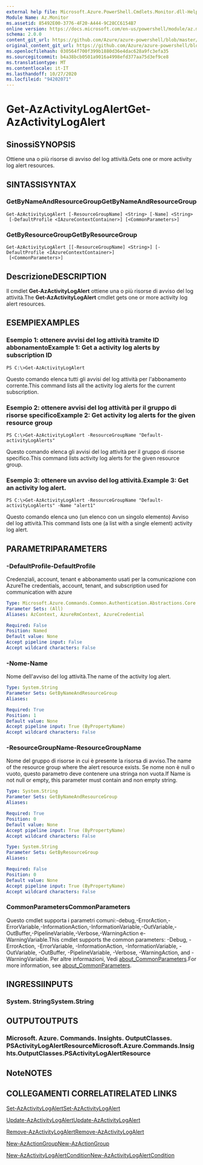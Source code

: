 ```yaml
---
external help file: Microsoft.Azure.PowerShell.Cmdlets.Monitor.dll-Help.xml
Module Name: Az.Monitor
ms.assetid: 85492E00-3776-4F20-A444-9C28CC6154B7
online version: https://docs.microsoft.com/en-us/powershell/module/az.monitor/get-azactivitylogalert
schema: 2.0.0
content_git_url: https://github.com/Azure/azure-powershell/blob/master/src/Monitor/Monitor/help/Get-AzActivityLogAlert.md
original_content_git_url: https://github.com/Azure/azure-powershell/blob/master/src/Monitor/Monitor/help/Get-AzActivityLogAlert.md
ms.openlocfilehash: 030564f700f399b1880d36e4dac628a9fc3efa35
ms.sourcegitcommit: b4a38bcb0501a9016a4998efd377aa75d3ef9ce8
ms.translationtype: MT
ms.contentlocale: it-IT
ms.lasthandoff: 10/27/2020
ms.locfileid: "94202071"
---
```

# <span data-ttu-id="14576-101">Get-AzActivityLogAlert</span><span class="sxs-lookup"><span data-stu-id="14576-101">Get-AzActivityLogAlert</span></span>

## <span data-ttu-id="14576-102">Sinossi</span><span class="sxs-lookup"><span data-stu-id="14576-102">SYNOPSIS</span></span>
<span data-ttu-id="14576-103">Ottiene una o più risorse di avviso del log attività.</span><span class="sxs-lookup"><span data-stu-id="14576-103">Gets one or more activity log alert resources.</span></span>

## <span data-ttu-id="14576-104">SINTASSI</span><span class="sxs-lookup"><span data-stu-id="14576-104">SYNTAX</span></span>

### <span data-ttu-id="14576-105">GetByNameAndResourceGroup</span><span class="sxs-lookup"><span data-stu-id="14576-105">GetByNameAndResourceGroup</span></span>
```
Get-AzActivityLogAlert [-ResourceGroupName] <String> [-Name] <String>
 [-DefaultProfile <IAzureContextContainer>] [<CommonParameters>]
```

### <span data-ttu-id="14576-106">GetByResourceGroup</span><span class="sxs-lookup"><span data-stu-id="14576-106">GetByResourceGroup</span></span>
```
Get-AzActivityLogAlert [[-ResourceGroupName] <String>] [-DefaultProfile <IAzureContextContainer>]
 [<CommonParameters>]
```

## <span data-ttu-id="14576-107">Descrizione</span><span class="sxs-lookup"><span data-stu-id="14576-107">DESCRIPTION</span></span>
<span data-ttu-id="14576-108">Il cmdlet **Get-AzActivityLogAlert** ottiene una o più risorse di avviso del log attività.</span><span class="sxs-lookup"><span data-stu-id="14576-108">The **Get-AzActivityLogAlert** cmdlet gets one or more activity log alert resources.</span></span>

## <span data-ttu-id="14576-109">ESEMPI</span><span class="sxs-lookup"><span data-stu-id="14576-109">EXAMPLES</span></span>

### <span data-ttu-id="14576-110">Esempio 1: ottenere avvisi del log attività tramite ID abbonamento</span><span class="sxs-lookup"><span data-stu-id="14576-110">Example 1: Get a activity log alerts by subscription ID</span></span>
```
PS C:\>Get-AzActivityLogAlert
```

<span data-ttu-id="14576-111">Questo comando elenca tutti gli avvisi del log attività per l'abbonamento corrente.</span><span class="sxs-lookup"><span data-stu-id="14576-111">This command lists all the activity log alerts for the current subscription.</span></span>

### <span data-ttu-id="14576-112">Esempio 2: ottenere avvisi del log attività per il gruppo di risorse specifico</span><span class="sxs-lookup"><span data-stu-id="14576-112">Example 2: Get activity log alerts for the given resource group</span></span>
```
PS C:\>Get-AzActivityLogAlert -ResourceGroupName "Default-activityLogAlerts"
```

<span data-ttu-id="14576-113">Questo comando elenca gli avvisi del log attività per il gruppo di risorse specifico.</span><span class="sxs-lookup"><span data-stu-id="14576-113">This command lists activity log alerts for the given resource group.</span></span>

### <span data-ttu-id="14576-114">Esempio 3: ottenere un avviso del log attività.</span><span class="sxs-lookup"><span data-stu-id="14576-114">Example 3: Get an activity log alert.</span></span>
```
PS C:\>Get-AzActivityLogAlert -ResourceGroupName "Default-activityLogAlerts" -Name "alert1"
```

<span data-ttu-id="14576-115">Questo comando elenca uno (un elenco con un singolo elemento) Avviso del log attività.</span><span class="sxs-lookup"><span data-stu-id="14576-115">This command lists one (a list with a single element) activity log alert.</span></span>

## <span data-ttu-id="14576-116">PARAMETRI</span><span class="sxs-lookup"><span data-stu-id="14576-116">PARAMETERS</span></span>

### <span data-ttu-id="14576-117">-DefaultProfile</span><span class="sxs-lookup"><span data-stu-id="14576-117">-DefaultProfile</span></span>
<span data-ttu-id="14576-118">Credenziali, account, tenant e abbonamento usati per la comunicazione con Azure</span><span class="sxs-lookup"><span data-stu-id="14576-118">The credentials, account, tenant, and subscription used for communication with azure</span></span>

```yaml
Type: Microsoft.Azure.Commands.Common.Authentication.Abstractions.Core.IAzureContextContainer
Parameter Sets: (All)
Aliases: AzContext, AzureRmContext, AzureCredential

Required: False
Position: Named
Default value: None
Accept pipeline input: False
Accept wildcard characters: False
```

### <span data-ttu-id="14576-119">-Nome</span><span class="sxs-lookup"><span data-stu-id="14576-119">-Name</span></span>
<span data-ttu-id="14576-120">Nome dell'avviso del log attività.</span><span class="sxs-lookup"><span data-stu-id="14576-120">The name of the activity log alert.</span></span>

```yaml
Type: System.String
Parameter Sets: GetByNameAndResourceGroup
Aliases:

Required: True
Position: 1
Default value: None
Accept pipeline input: True (ByPropertyName)
Accept wildcard characters: False
```

### <span data-ttu-id="14576-121">-ResourceGroupName</span><span class="sxs-lookup"><span data-stu-id="14576-121">-ResourceGroupName</span></span>
<span data-ttu-id="14576-122">Nome del gruppo di risorse in cui è presente la risorsa di avviso.</span><span class="sxs-lookup"><span data-stu-id="14576-122">The name of the resource group where the alert resource exists.</span></span>
<span data-ttu-id="14576-123">Se nome non è null o vuoto, questo parametro deve contenere una stringa non vuota.</span><span class="sxs-lookup"><span data-stu-id="14576-123">If Name is not null or empty, this parameter must contain and non empty string.</span></span>

```yaml
Type: System.String
Parameter Sets: GetByNameAndResourceGroup
Aliases:

Required: True
Position: 0
Default value: None
Accept pipeline input: True (ByPropertyName)
Accept wildcard characters: False
```

```yaml
Type: System.String
Parameter Sets: GetByResourceGroup
Aliases:

Required: False
Position: 0
Default value: None
Accept pipeline input: True (ByPropertyName)
Accept wildcard characters: False
```

### <span data-ttu-id="14576-124">CommonParameters</span><span class="sxs-lookup"><span data-stu-id="14576-124">CommonParameters</span></span>
<span data-ttu-id="14576-125">Questo cmdlet supporta i parametri comuni:-debug,-ErrorAction,-ErrorVariable,-InformationAction,-InformationVariable,-OutVariable,-OutBuffer,-PipelineVariable,-Verbose,-WarningAction e-WarningVariable.</span><span class="sxs-lookup"><span data-stu-id="14576-125">This cmdlet supports the common parameters: -Debug, -ErrorAction, -ErrorVariable, -InformationAction, -InformationVariable, -OutVariable, -OutBuffer, -PipelineVariable, -Verbose, -WarningAction, and -WarningVariable.</span></span> <span data-ttu-id="14576-126">Per altre informazioni, Vedi [about_CommonParameters](http://go.microsoft.com/fwlink/?LinkID=113216).</span><span class="sxs-lookup"><span data-stu-id="14576-126">For more information, see [about_CommonParameters](http://go.microsoft.com/fwlink/?LinkID=113216).</span></span>

## <span data-ttu-id="14576-127">INGRESSI</span><span class="sxs-lookup"><span data-stu-id="14576-127">INPUTS</span></span>

### <span data-ttu-id="14576-128">System. String</span><span class="sxs-lookup"><span data-stu-id="14576-128">System.String</span></span>

## <span data-ttu-id="14576-129">OUTPUT</span><span class="sxs-lookup"><span data-stu-id="14576-129">OUTPUTS</span></span>

### <span data-ttu-id="14576-130">Microsoft. Azure. Commands. Insights. OutputClasses. PSActivityLogAlertResource</span><span class="sxs-lookup"><span data-stu-id="14576-130">Microsoft.Azure.Commands.Insights.OutputClasses.PSActivityLogAlertResource</span></span>

## <span data-ttu-id="14576-131">Note</span><span class="sxs-lookup"><span data-stu-id="14576-131">NOTES</span></span>

## <span data-ttu-id="14576-132">COLLEGAMENTI CORRELATI</span><span class="sxs-lookup"><span data-stu-id="14576-132">RELATED LINKS</span></span>

[<span data-ttu-id="14576-133">Set-AzActivityLogAlert</span><span class="sxs-lookup"><span data-stu-id="14576-133">Set-AzActivityLogAlert</span></span>](./Set-AzActivityLogAlert.md)

[<span data-ttu-id="14576-134">Update-AzActivityLogAlert</span><span class="sxs-lookup"><span data-stu-id="14576-134">Update-AzActivityLogAlert</span></span>](./Update-AzActivityLogAlert.md)

[<span data-ttu-id="14576-135">Remove-AzActivityLogAlert</span><span class="sxs-lookup"><span data-stu-id="14576-135">Remove-AzActivityLogAlert</span></span>](./Remove-AzActivityLogAlert.md)

[<span data-ttu-id="14576-136">New-AzActionGroup</span><span class="sxs-lookup"><span data-stu-id="14576-136">New-AzActionGroup</span></span>](./New-AzActionGroup.md)

[<span data-ttu-id="14576-137">New-AzActivityLogAlertCondition</span><span class="sxs-lookup"><span data-stu-id="14576-137">New-AzActivityLogAlertCondition</span></span>](./New-AzActivityLogAlertCondition.md)
